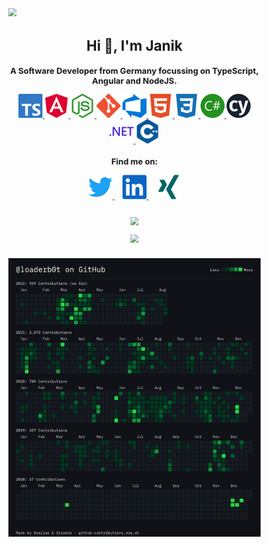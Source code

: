<a href="https://awdware.de" target="_blank">
<img src="https://user-images.githubusercontent.com/37637338/124481340-76a98f00-dda8-11eb-9b4a-ec0eeee7fcc4.png">
</a>

<br>

<h1 align="center">Hi 👋, I'm Janik</h1>
<h3 align="center">A Software Developer from Germany focussing on TypeScript, Angular and NodeJS.</h3>

<p align="center"> 
  <a href="https://www.typescriptlang.org/" target="_blank"> <img src="https://raw.githubusercontent.com/LoaderB0T/LoaderB0T/main/img/typescript.svg" alt="typescript" width="48" height="48"/> </a>
  <a href="https://angular.io" target="_blank"> <img src="https://raw.githubusercontent.com/LoaderB0T/LoaderB0T/main/img/angular.svg" alt="angular" width="48" height="48"/> </a>
  <a href="https://nodejs.org" target="_blank"> <img src="https://raw.githubusercontent.com/LoaderB0T/LoaderB0T/main/img/nodedotjs.svg" alt="nodejs" width="48" height="48"/> </a>
  <a href="https://git-scm.com/" target="_blank"> <img src="https://raw.githubusercontent.com/LoaderB0T/LoaderB0T/main/img/git.svg" alt="git" width="48" height="48"/> </a>
  <a href="https://dev.azure.com/" target="_blank"> <img src="https://raw.githubusercontent.com/LoaderB0T/LoaderB0T/main/img/azuredevops.svg" alt="arduino" width="48" height="48"/> </a>
  <a href="https://www.w3.org/html/" target="_blank"> <img src="https://raw.githubusercontent.com/LoaderB0T/LoaderB0T/main/img/html5.svg" alt="html5" width="48" height="48"/> </a>
  <a href="https://www.w3schools.com/css/" target="_blank"> <img src="https://raw.githubusercontent.com/LoaderB0T/LoaderB0T/main/img/css3.svg" alt="css3" width="48" height="48"/> </a>
  <a href="https://www.w3schools.com/cs/" target="_blank"> <img src="https://raw.githubusercontent.com/LoaderB0T/LoaderB0T/main/img/csharp.svg" alt="csharp" width="48" height="48"/> </a>
  <a href="https://www.cypress.io" target="_blank"> <img src="https://raw.githubusercontent.com/LoaderB0T/LoaderB0T/main/img/cypress.svg" alt="cypress" width="48" height="48"/> </a>
  <a href="https://dotnet.microsoft.com/" target="_blank"> <img src="https://raw.githubusercontent.com/LoaderB0T/LoaderB0T/main/img/dotnet.svg" alt="dotnet" width="48" height="48"/> </a>
  <a href="https://www.w3schools.com/cpp/" target="_blank"> <img src="https://raw.githubusercontent.com/LoaderB0T/LoaderB0T/main/img/cplusplus.svg" alt="cplusplus" width="48" height="48"/> </a>
</p>

<h3 align="center">Find me on:</h3>
<p align="center"> 
  <a href="https://twitter.com/LoaderB0T" target="_blank"> <img src="https://raw.githubusercontent.com/LoaderB0T/LoaderB0T/main/img/twitter.svg" alt="twitter" width="48" height="48"/> </a>&nbsp;&nbsp;&nbsp;
  <a href="https://www.linkedin.com/in/janikschumacher/" target="_blank"> <img src="https://raw.githubusercontent.com/LoaderB0T/LoaderB0T/main/img/linkedin.svg" alt="linkedIn" width="48" height="48"/> </a>&nbsp;&nbsp;&nbsp;
  <a href="https://www.xing.com/profile/Janik_Schumacher/cv" target="_blank"> <img src="https://raw.githubusercontent.com/LoaderB0T/LoaderB0T/main/img/xing.svg" alt="xing" width="48" height="48"/> </a>
</p>
<br>
<div align="center">
  <img align="center" src="https://github-readme-stats.vercel.app/api?username=loaderb0t&theme=radical&count_private=true&show_icons=true&include_all_commits=true">
  <br><br>
  <img align="center" src="https://github-readme-stats.vercel.app/api/top-langs/?username=loaderb0t&theme=radical&layout=compact">
</div>
<br>
<p align="center"> 
  <img src="https://raw.githubusercontent.com/LoaderB0T/LoaderB0T/main/img/contributions.png">
</p>
